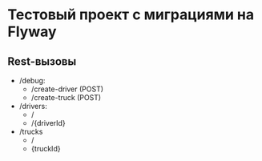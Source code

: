 # Тестовый проект с миграциями на Flyway

## Rest-вызовы
- /debug:
  - /create-driver (POST)
  - /create-truck (POST)
- /drivers:
  - /
  - /{driverId}
- /trucks
  - /
  - {truckId}
